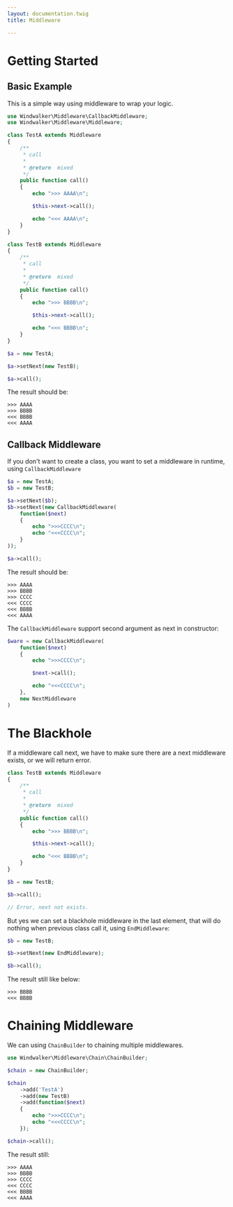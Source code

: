 ```yaml
---
layout: documentation.twig
title: Middleware

---
```


# Getting Started

## Basic Example

This is a simple way using middleware to wrap your logic.

``` php
use Windwalker\Middleware\CallbackMiddleware;
use Windwalker\Middleware\Middleware;

class TestA extends Middleware
{
	/**
	 * call
	 *
	 * @return  mixed
	 */
	public function call()
	{
		echo ">>> AAAA\n";

		$this->next->call();

		echo "<<< AAAA\n";
	}
}

class TestB extends Middleware
{
	/**
	 * call
	 *
	 * @return  mixed
	 */
	public function call()
	{
		echo ">>> BBBB\n";

		$this->next->call();

		echo "<<< BBBB\n";
	}
}

$a = new TestA;

$a->setNext(new TestB);

$a->call();
```

The result should be:

```
>>> AAAA
>>> BBBB
<<< BBBB
<<< AAAA
```

## Callback Middleware

If you don't want to create a class, you want to set a middleware in runtime, using `CallbackMiddleware`

``` php
$a = new TestA;
$b = new TestB;

$a->setNext($b);
$b->setNext(new CallbackMiddleware(
	function($next)
	{
		echo ">>>CCCC\n";
		echo "<<<CCCC\n";
	}
));

$a->call();
```

The result should be:

```
>>> AAAA
>>> BBBB
>>> CCCC
<<< CCCC
<<< BBBB
<<< AAAA
```

The `CallbackMiddleware` support second argument as next in constructor:

``` php
$ware = new CallbackMiddleware(
	function($next)
	{
		echo ">>>CCCC\n";

		$next->call();

		echo "<<<CCCC\n";
	},
	new NextMiddleware
)
```

# The Blackhole

If a middleware call next, we have to make sure there are a next middleware exists, or we will return error.

``` php
class TestB extends Middleware
{
	/**
	 * call
	 *
	 * @return  mixed
	 */
	public function call()
	{
		echo ">>> BBBB\n";

		$this->next->call();

		echo "<<< BBBB\n";
	}
}

$b = new TestB;

$b->call();

// Error, next not exists.
```

But yes we can set a blackhole middleware in the last element, that will do nothing when previous class call it, using `EndMiddleware`:

``` php
$b = new TestB;

$b->setNext(new EndMiddleware);

$b->call();
```

The result still like below:

```
>>> BBBB
<<< BBBB
```

# Chaining Middleware

We can using `ChainBuilder` to chaining multiple middlewares.

``` php
use Windwalker\Middleware\Chain\ChainBuilder;

$chain = new ChainBuilder;

$chain
    ->add('TestA')
    ->add(new TestB)
    ->add(function($next)
    {
        echo ">>>CCCC\n";
        echo "<<<CCCC\n";
    });

$chain->call();
```

The result still:

```
>>> AAAA
>>> BBBB
>>> CCCC
<<< CCCC
<<< BBBB
<<< AAAA
```

